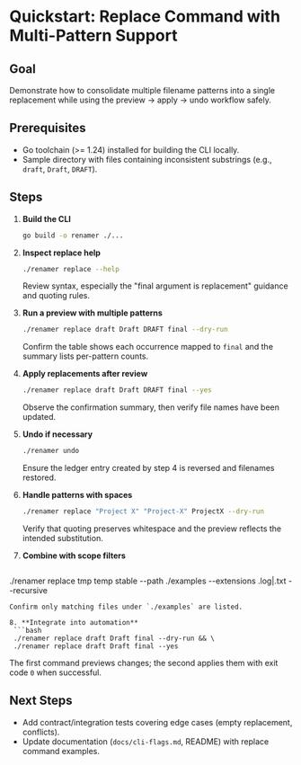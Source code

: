 # Quickstart: Replace Command with Multi-Pattern Support

## Goal
Demonstrate how to consolidate multiple filename patterns into a single replacement while using the
preview → apply → undo workflow safely.

## Prerequisites
- Go toolchain (>= 1.24) installed for building the CLI locally.
- Sample directory with files containing inconsistent substrings (e.g., `draft`, `Draft`, `DRAFT`).

## Steps

1. **Build the CLI**
   ```bash
   go build -o renamer ./...
   ```

2. **Inspect replace help**
   ```bash
   ./renamer replace --help
   ```
   Review syntax, especially the "final argument is replacement" guidance and quoting rules.

3. **Run a preview with multiple patterns**
   ```bash
   ./renamer replace draft Draft DRAFT final --dry-run
   ```
   Confirm the table shows each occurrence mapped to `final` and the summary lists per-pattern counts.

4. **Apply replacements after review**
   ```bash
   ./renamer replace draft Draft DRAFT final --yes
   ```
   Observe the confirmation summary, then verify file names have been updated.

5. **Undo if necessary**
   ```bash
   ./renamer undo
   ```
   Ensure the ledger entry created by step 4 is reversed and filenames restored.

6. **Handle patterns with spaces**
   ```bash
   ./renamer replace "Project X" "Project-X" ProjectX --dry-run
   ```
   Verify that quoting preserves whitespace and the preview reflects the intended substitution.

7. **Combine with scope filters**
   ```bash
 ./renamer replace tmp temp stable --path ./examples --extensions .log|.txt --recursive
  ```
  Confirm only matching files under `./examples` are listed.

8. **Integrate into automation**
   ```bash
   ./renamer replace draft Draft final --dry-run && \
   ./renamer replace draft Draft final --yes
   ```
   The first command previews changes; the second applies them with exit code `0` when successful.

## Next Steps
- Add contract/integration tests covering edge cases (empty replacement, conflicts).
- Update documentation (`docs/cli-flags.md`, README) with replace command examples.
